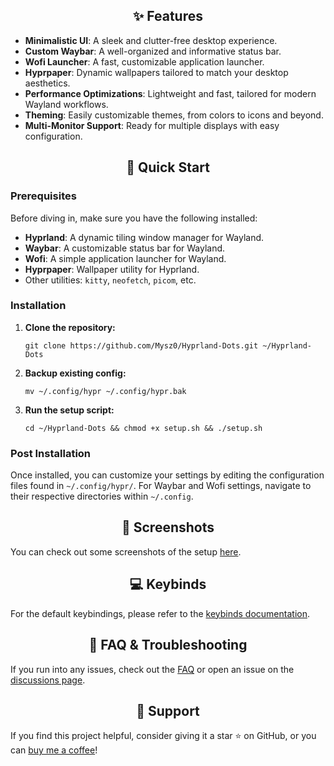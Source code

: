 <h2 align="center">✨ Features</h2>

<ul>
    <li><strong>Minimalistic UI</strong>: A sleek and clutter-free desktop experience.</li>
    <li><strong>Custom Waybar</strong>: A well-organized and informative status bar.</li>
    <li><strong>Wofi Launcher</strong>: A fast, customizable application launcher.</li>
    <li><strong>Hyprpaper</strong>: Dynamic wallpapers tailored to match your desktop aesthetics.</li>
    <li><strong>Performance Optimizations</strong>: Lightweight and fast, tailored for modern Wayland workflows.</li>
    <li><strong>Theming</strong>: Easily customizable themes, from colors to icons and beyond.</li>
    <li><strong>Multi-Monitor Support</strong>: Ready for multiple displays with easy configuration.</li>
</ul>

<h2 align="center">🚀 Quick Start</h2>

<h3>Prerequisites</h3>
<p>
    Before diving in, make sure you have the following installed:
</p>
<ul>
    <li><strong>Hyprland</strong>: A dynamic tiling window manager for Wayland.</li>
    <li><strong>Waybar</strong>: A customizable status bar for Wayland.</li>
    <li><strong>Wofi</strong>: A simple application launcher for Wayland.</li>
    <li><strong>Hyprpaper</strong>: Wallpaper utility for Hyprland.</li>
    <li>Other utilities: <code>kitty</code>, <code>neofetch</code>, <code>picom</code>, etc.</li>
</ul>

<h3>Installation</h3>
<ol>
    <li>
        <strong>Clone the repository:</strong>
        <pre><code>git clone https://github.com/Mysz0/Hyprland-Dots.git ~/Hyprland-Dots</code></pre>
    </li>
    <li>
        <strong>Backup existing config:</strong>
        <pre><code>mv ~/.config/hypr ~/.config/hypr.bak</code></pre>
    </li>
    <li>
        <strong>Run the setup script:</strong>
        <pre><code>cd ~/Hyprland-Dots && chmod +x setup.sh && ./setup.sh</code></pre>
    </li>
</ol>

<h3>Post Installation</h3>
<p>Once installed, you can customize your settings by editing the configuration files found in <code>~/.config/hypr/</code>. For Waybar and Wofi settings, navigate to their respective directories within <code>~/.config</code>.</p>

<h2 align="center">📸 Screenshots</h2>
<p>
  You can check out some screenshots of the setup <a href="https://github.com/yourusername/Hyprland-Dots/wiki/Screenshots">here</a>.
</p>

<h2 align="center">💻 Keybinds</h2>
<p>For the default keybindings, please refer to the <a href="https://github.com/yourusername/Hyprland-Dots/wiki/Keybinds">keybinds documentation</a>.</p>

<h2 align="center">📖 FAQ & Troubleshooting</h2>
<p>If you run into any issues, check out the <a href="https://github.com/yourusername/Hyprland-Dots/wiki/FAQ">FAQ</a> or open an issue on the <a href="https://github.com/yourusername/Hyprland-Dots/discussions">discussions page</a>.</p>

<h2 align="center">💖 Support</h2>
<p>If you find this project helpful, consider giving it a star ⭐ on GitHub, or you can <a href="https://ko-fi.com/yourkofi">buy me a coffee</a>!</p>
